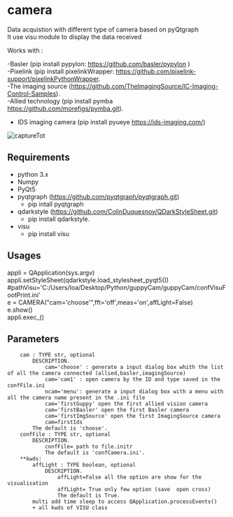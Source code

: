 # camera


Data acquistion with different type of camera based on pyQtgraph  
It use visu module to display the data received  
  
  
Works with :

-Basler (pip install pypylon: https://github.com/basler/pypylon )  
-Pixelink (pip install pixelinkWrapper: https://github.com/pixelink-support/pixelinkPythonWrapper.  
-The imaging source (https://github.com/TheImagingSource/IC-Imaging-Control-Samples).  
-Allied technology (pip install pymba https://github.com/morefigs/pymba.git).  
- IDS imaging camera (pip install pyueye https://ids-imaging.com/)

  
  
  
  
![captureTot](https://user-images.githubusercontent.com/29065484/82903692-9cd3ed00-9f61-11ea-98ff-865e0a1cf0ac.png)
## Requirements
*   python 3.x
*   Numpy
*   PyQt5
*   pyqtgraph (https://github.com/pyqtgraph/pyqtgraph.git) 
    * pip intall pyqtgraph
*   qdarkstyle (https://github.com/ColinDuquesnoy/QDarkStyleSheet.git)
    * pip install qdarkstyle. 
 * visu
   * pip install visu
  
  ## Usages   
  appli = QApplication(sys.argv)    
  appli.setStyleSheet(qdarkstyle.load_stylesheet_pyqt5())    
  #pathVisu='C:/Users/loa/Desktop/Python/guppyCam/guppyCam/confVisuFootPrint.ini'    
  e = CAMERA("cam='choose'",fft='off',meas='on',affLight=False)    
  e.show()   
  appli.exec_()    
  
  ## Parameters   
          
        cam : TYPE str, optional  
            DESCRIPTION.   
                cam='choose' : generate a input dialog box whith the list of all the camera connected (allied,basler,imagingSource)   
                cam='cam1' : open camera by the ID and type saved in the confFile.ini  
                ncam='menu': generate a input dialog box with a menu with all the camera name present in the .ini file   
                cam='firstGuppy' open the first allied vision camera  
                cam='firstBasler' open the first Basler camera  
                cam='firstImgSource' open the first ImagingSource camera  
                cam=firstIds
            The default is 'choose'.  
        confFile : TYPE str, optional  
            DESCRIPTION.  
                confFile= path to file.initr  
                The default is 'confCamera.ini'.  
        **kwds:  
            affLight : TYPE boolean, optional  
                DESCRIPTION.  
                    affLight=False all the option are show for the visualisation  
                    affLight= True only few option (save  open cross)  
                    The default is True.  
            multi add time sleep to access QApplication.processEvents()   
            + all kwds of VISU class  
              

